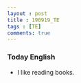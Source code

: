 ```yaml
---
layout : post
title : 190919_TE
tags : [TE]
comments: true
---
```

### Today English
- I like reading books.   

